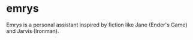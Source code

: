 # emrys
Emrys is a personal assistant inspired by fiction like Jane (Ender's Game) and Jarvis (Ironman).
